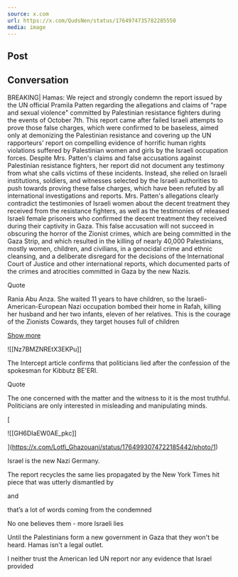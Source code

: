 ```yaml
---
source: x.com
url: https://x.com/QudsNen/status/1764974735782285550
media: image
---
```


## Post

## Conversation

BREAKING| Hamas: We reject and strongly condemn the report issued by the UN official Pramila Patten regarding the allegations and claims of "rape and sexual violence" committed by Palestinian resistance fighters during the events of October 7th. This report came after failed Israeli attempts to prove those false charges, which were confirmed to be baseless, aimed only at demonizing the Palestinian resistance and covering up the UN rapporteurs' report on compelling evidence of horrific human rights violations suffered by Palestinian women and girls by the Israeli occupation forces. Despite Mrs. Patten's claims and false accusations against Palestinian resistance fighters, her report did not document any testimony from what she calls victims of these incidents. Instead, she relied on Israeli institutions, soldiers, and witnesses selected by the Israeli authorities to push towards proving these false charges, which have been refuted by all international investigations and reports. Mrs. Patten's allegations clearly contradict the testimonies of Israeli women about the decent treatment they received from the resistance fighters, as well as the testimonies of released Israeli female prisoners who confirmed the decent treatment they received during their captivity in Gaza. This false accusation will not succeed in obscuring the horror of the Zionist crimes, which are being committed in the Gaza Strip, and which resulted in the killing of nearly 40,000 Palestinians, mostly women, children, and civilians, in a genocidal crime and ethnic cleansing, and a deliberate disregard for the decisions of the International Court of Justice and other international reports, which documented parts of the crimes and atrocities committed in Gaza by the new Nazis.



Quote

 

Rania Abu Anza. She waited 11 years to have children, so the Israeli-American-European Nazi occupation bombed their home in Rafah, killing her husband and her two infants, eleven of her relatives. This is the courage of the Zionists Cowards, they target houses full of children

[Show more](https://x.com/taleb_b72/status/1764963555680436413)

![[Nz7BMZNREtX3EKPu]]

The Intercept article confirms that politicians lied after the confession of the spokesman for Kibbutz BE'ERI.

Quote

The one concerned with the matter and the witness to it is the most truthful. Politicians are only interested in misleading and manipulating minds.

[

![[GH6DIaEW0AE_pkc]]



](https://x.com/Lotfi_Ghazouani/status/1764993074722185442/photo/1)

Israel is the new Nazi Germany.

The report recycles the same lies propagated by the New York Times hit piece that was utterly dismantled by

and

that’s a lot of words coming from the condemned

No one believes them - more Israeli lies 

Until the Palestinians form a new government in Gaza that they won't be heard. Hamas isn't a legal outlet.

I neither trust the American led UN report nor any evidence that Israel provided
